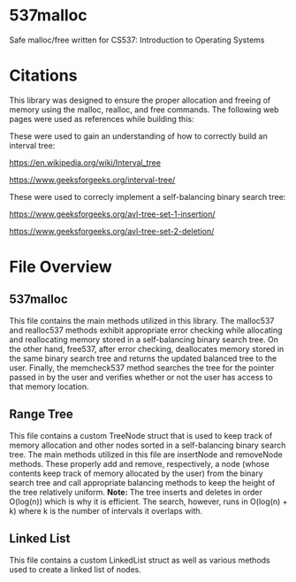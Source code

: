 # **537malloc**
Safe malloc/free written for CS537: Introduction to Operating Systems

# **Citations**
This library was designed to ensure the proper allocation and freeing of memory using the  malloc, realloc, and free commands. The following web pages were used as references while building this:

These were used to gain an understanding of how to correctly build an interval tree:

https://en.wikipedia.org/wiki/Interval_tree

https://www.geeksforgeeks.org/interval-tree/


These were used to correcly implement a self-balancing binary search tree:

https://www.geeksforgeeks.org/avl-tree-set-1-insertion/

https://www.geeksforgeeks.org/avl-tree-set-2-deletion/

# **File Overview**
## **537malloc**
This file contains the main methods utilized in this library. The malloc537 and realloc537 methods exhibit appropriate error checking while allocating and reallocating memory stored in a self-balancing binary search tree. On the other hand, free537, after error checking, deallocates memory stored in the same binary search tree and returns the updated balanced tree to the user. Finally, the memcheck537 method searches the tree for the pointer passed in by the user and verifies whether or not the user has access to that memory location.

## **Range Tree**
This file contains a custom TreeNode struct that is used to keep track of memory allocation and other nodes sorted in a self-balancing binary search tree. The main methods utilized in this file are insertNode and removeNode methods. These properly add and remove, respectively, a node (whose contents keep track of memory allocated by the user) from the binary search tree and call appropriate balancing methods to keep the height of the tree relatively uniform.
**Note:** The tree inserts and deletes in order O(log(n)) which is why it is efficient. The search, however, runs in O(log(n) + k) where k is the number of intervals it overlaps with.

## **Linked List**
This file contains a custom LinkedList struct as well as various methods used to create a linked list of nodes.
